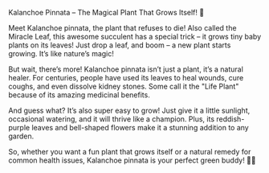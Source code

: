 Kalanchoe Pinnata – The Magical Plant That Grows Itself! 🌿

Meet Kalanchoe pinnata, the plant that refuses to die! Also called the Miracle Leaf, this awesome succulent has a special trick – it grows tiny baby plants on its leaves! Just drop a leaf, and boom – a new plant starts growing. It’s like nature’s magic!

But wait, there’s more! Kalanchoe pinnata isn’t just a plant, it’s a natural healer. For centuries, people have used its leaves to heal wounds, cure coughs, and even dissolve kidney stones. Some call it the "Life Plant" because of its amazing medicinal benefits.

And guess what? It’s also super easy to grow! Just give it a little sunlight, occasional watering, and it will thrive like a champion. Plus, its reddish-purple leaves and bell-shaped flowers make it a stunning addition to any garden.

So, whether you want a fun plant that grows itself or a natural remedy for common health issues, Kalanchoe pinnata is your perfect green buddy! 🌱✨

